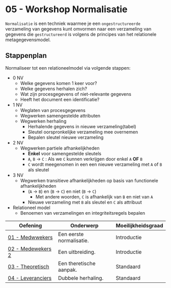 # 05 - Workshop Normalisatie

`Normalisatie` is een techniek waarmee je een `ongestructureerde` verzameling van gegevens kunt omvormen naar een verzameling van gegevens die `gestructureerd` is volgens de principes van het relationele metagegevensmodel. 

## Stappenplan
Normaliseer tot een relationeelmodel via volgende stappen:
- 0 NV
    - Welke gegevens komen 1 keer voor?
    - Welke gegevens herhalen zich?
    - Wat zijn procesgegevens of niet-relevante gegevens
    - Heeft het document een identificatie?
- 1 NV
    - Weglaten van procesgegevens
    - Wegwerken samengestelde attributen
    - Wegwerken herhaling
        - Herhalende gegevens in nieuwe verzameling(tabel) 
        - Sleutel oorspronkelijke verzameling mee overnemen
        - Bepalen sleutel nieuwe verzameling
- 2 NV
    - Wegwerken partiele afhankelijkheden
        - **Enkel** voor samengestelde sleutels
        - `A`, `B` → `C` : Als we `C` kunnen verkrijgen door enkel `A` **OF** `B`
        - `C` wordt meegenomen in een een nieuwe verzameling met `A` of `B` als sleutel
- 3 NV
    - Wegwerken transitieve afhankelijkheden op basis van functionele afhankelijkheden
        - (`A` → `B`) en (`B` → `C`) en niet (`B` → `C`)
            - Met andere woorden, `C` is afhankelijk van `B` en niet van `A`
        - Nieuwe verzameling met `B` als sleutel en `C` als attribuut
- Relationeel model
    - Benoemen van verzamelingen en integriteitsregels bepalen

| Oefening | Onderwerp | Moeilijkheidsgraad |
| ----- | ---- | ---- |
| [01 - Medwwekers](exercises/exercise-1.md) | Een eerste normalisatie. | Introductie |
| [02 - Medewekers 2](exercises/exercise-2.md) | Een uitbreiding. | Introductie |
| [03 - Theoretisch](exercises/exercise-3.md) | Een theretische aanpak. | Standaard |
| [04 - Leveranciers](exercises/exercise-4.md) | Dubbele herhaling. | Standaard |

